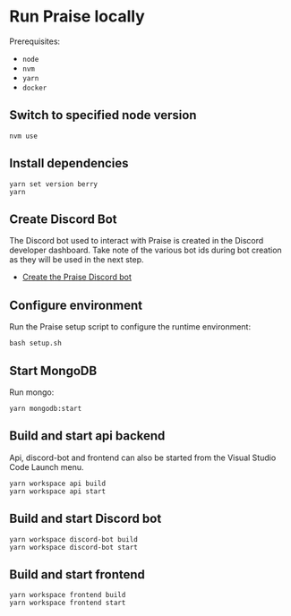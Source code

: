 # Run Praise locally

Prerequisites:

- `node`
- `nvm`
- `yarn`
- `docker`

## Switch to specified node version

```
nvm use
```

## Install dependencies

```
yarn set version berry
yarn
```

## Create Discord Bot

The Discord bot used to interact with Praise is created in the Discord developer dashboard. Take note of the various bot ids during bot creation as they will be used in the next step.

- [Create the Praise Discord bot](create-discord-bot.md)

## Configure environment

Run the Praise setup script to configure the runtime environment:

```
bash setup.sh
```

## Start MongoDB

Run mongo:

```
yarn mongodb:start
```

## Build and start api backend

Api, discord-bot and frontend can also be started from the Visual Studio Code Launch menu.

```
yarn workspace api build
yarn workspace api start
```

## Build and start Discord bot

```
yarn workspace discord-bot build
yarn workspace discord-bot start
```

## Build and start frontend

```
yarn workspace frontend build
yarn workspace frontend start
```
